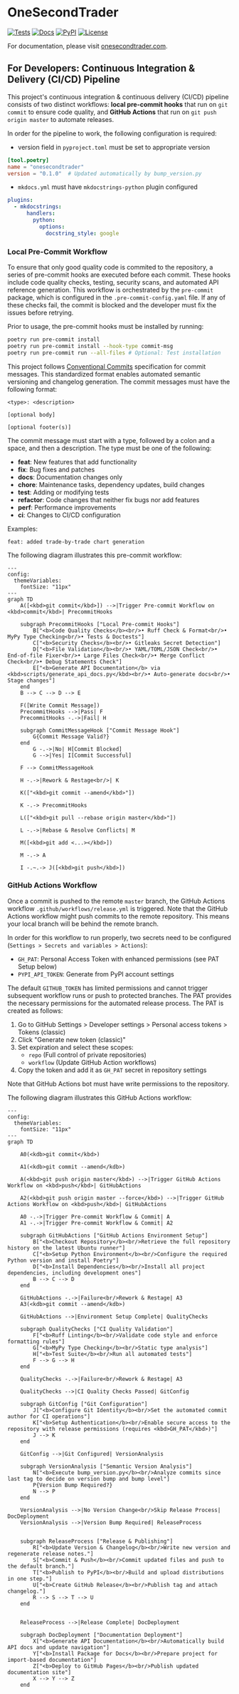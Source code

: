 # OneSecondTrader

[![Tests](https://github.com/nilskujath/onesecondtrader/actions/workflows/release.yml/badge.svg)](https://github.com/nilskujath/onesecondtrader/actions/workflows/release.yml)
[![Docs](https://img.shields.io/badge/docs-onesecondtrader.com-blue)](https://www.onesecondtrader.com)
[![PyPI](https://img.shields.io/pypi/v/onesecondtrader)](https://pypi.org/project/onesecondtrader/)
[![License](https://img.shields.io/github/license/nilskujath/onesecondtrader)](https://github.com/nilskujath/onesecondtrader/blob/master/LICENSE)


For documentation, please visit [onesecondtrader.com](https://www.onesecondtrader.com).




## For Developers: Continuous Integration & Delivery (CI/CD) Pipeline

This project's continuous integration & continuous delivery (CI/CD) pipeline consists of two distinct workflows:
 **local pre-commit hooks** that run on `git commit` to ensure code quality,
 and **GitHub Actions** that run on `git push origin master` to automate releases.

In order for the pipeline to work, the following configuration is required:

* version field in `pyproject.toml` must be set to appropriate version
```toml
[tool.poetry]
name = "onesecondtrader"
version = "0.1.0"  # Updated automatically by bump_version.py
```
* `mkdocs.yml` must have `mkdocstrings-python` plugin configured
```yaml
plugins:
  - mkdocstrings:
      handlers:
        python:
          options:
            docstring_style: google
```

### Local Pre-Commit Workflow

To ensure that only good quality code is commited to the repository, a series of pre-commit hooks are executed before each commit.
 These hooks include code quality checks, testing, security scans, and automated API reference generation.
 This workflow is orchestrated by the `pre-commit` package, which is configured in the `.pre-commit-config.yaml` file.
 If any of these checks fail, the commit is blocked and the developer must fix the issues before retrying.

Prior to usage, the pre-commit hooks must be installed by running:
```bash
poetry run pre-commit install
poetry run pre-commit install --hook-type commit-msg
poetry run pre-commit run --all-files # Optional: Test installation
```

This project follows [Conventional Commits](https://www.conventionalcommits.org/) specification for commit messages.
This standardized format enables automated semantic versioning and changelog generation.
The commit messages must have the following format:

```
<type>: <description>

[optional body]

[optional footer(s)]
```

The commit message must start with a type, followed by a colon and a space, and then a description. The type must be one of the following:

- **feat**: New features that add functionality
- **fix**: Bug fixes and patches
- **docs**: Documentation changes only
- **chore**: Maintenance tasks, dependency updates, build changes
- **test**: Adding or modifying tests
- **refactor**: Code changes that neither fix bugs nor add features
- **perf**: Performance improvements
- **ci**: Changes to CI/CD configuration

Examples:

```
feat: added trade-by-trade chart generation 
```

The following diagram illustrates this pre-commit workflow:

```mermaid
---
config:
  themeVariables:
    fontSize: "11px"
---
graph TD
    A([<kbd>git commit</kbd>]) -->|Trigger Pre-commit Workflow on <kbd>commit</kbd>| PrecommitHooks
    
    subgraph PrecommitHooks ["Local Pre-commit Hooks"]
        B["<b>Code Quality Checks</b><br/>• Ruff Check & Format<br/>• MyPy Type Checking<br/>• Tests & Doctests"]
        C["<b>Security Checks</b><br/>• Gitleaks Secret Detection"]
        D["<b>File Validation</b><br/>• YAML/TOML/JSON Check<br/>• End-of-file Fixer<br/>• Large Files Check<br/>• Merge Conflict Check<br/>• Debug Statements Check"]
        E["<b>Generate API Documentation</b> via <kbd>scripts/generate_api_docs.py</kbd><br/>• Auto-generate docs<br/>• Stage changes"]
    end
    B --> C --> D --> E

    F([Write Commit Message])
    PrecommitHooks -->|Pass| F
    PrecommitHooks -.->|Fail| H

    subgraph CommitMessageHook ["Commit Message Hook"]
        G{Commit Message Valid?}
    end
        G -.->|No| H[Commit Blocked]
        G -->|Yes| I[Commit Successful]

    F --> CommitMessageHook

    H -.->|Rework & Restage<br/>| K
    
    K(["<kbd>git commit --amend</kbd>"])

    K -.-> PrecommitHooks

    L(["<kbd>git pull --rebase origin master</kbd>"])

    L -.->|Rebase & Resolve Conflicts| M
    
    M([<kbd>git add <...></kbd>])
    
    M -.-> A

    I -.~.-> J([<kbd>git push</kbd>])
```


### GitHub Actions Workflow

Once a commit is pushed to the remote `master` branch, the GitHub Actions workflow `.github/workflows/release.yml` is triggered.
Note that the GitHub Actions workflow might push commits to the remote repository.
 This means your local branch will be behind the remote branch.

In order for this workflow to run properly, two secrets need to be configured (`Settings > Secrets and variables > Actions`):

- `GH_PAT`: Personal Access Token with enhanced permissions (see PAT Setup below)
- `PYPI_API_TOKEN`: Generate from PyPI account settings

The default `GITHUB_TOKEN` has limited permissions and cannot trigger subsequent workflow runs or push to protected branches.
 The PAT provides the necessary permissions for the automated release process. 
 The PAT is created as follows:

1. Go to GitHub Settings > Developer settings > Personal access tokens > Tokens (classic)
2. Click "Generate new token (classic)"
3. Set expiration and select these scopes:
   - `repo` (Full control of private repositories)
   - `workflow` (Update GitHub Action workflows)
4. Copy the token and add it as `GH_PAT` secret in repository settings

Note that GitHub Actions bot must have write permissions to the repository.

The following diagram illustrates this GitHub Actions workflow:

```mermaid
---
config:
  themeVariables:
    fontSize: "11px"
---
graph TD
    
    A0(<kdb>git commit</kbd>)

    A1(<kdb>git commit --amend</kdb>)

    A(<kbd>git push origin master</kbd>) -->|Trigger GitHub Actions Workflow on <kbd>push</kbd>| GitHubActions

    A2(<kbd>git push origin master --force</kbd>) -->|Trigger GitHub Actions Workflow on <kbd>push</kbd>| GitHubActions

    A0 -.->|Trigger Pre-commit Workflow & Commit| A
    A1 -.->|Trigger Pre-commit Workflow & Commit| A2
    
    subgraph GitHubActions ["GitHub Actions Environment Setup"]
        B["<b>Checkout Repository</b><br/>Retrieve the full repository history on the latest Ubuntu runner"]
        C["<b>Setup Python Environment</b><br/>Configure the required Python version and install Poetry"]
        D["<b>Install Dependencies</b><br/>Install all project dependencies, including development ones"]
        B --> C --> D
    end

    GitHubActions -.->|Failure<br/>Rework & Restage| A3
    A3(<kdb>git commit --amend</kdb>)

    GitHubActions -->|Environment Setup Complete| QualityChecks
    
    subgraph QualityChecks ["CI Quality Validation"]
        F["<b>Ruff Linting</b><br/>Validate code style and enforce formatting rules"]
        G["<b>MyPy Type Checking</b><br/>Static type analysis"]
        H["<b>Test Suite</b><br/>Run all automated tests"]
        F --> G --> H
    end
   
    QualityChecks -.->|Failure<br/>Rework & Restage| A3

    QualityChecks -->|CI Quality Checks Passed| GitConfig
    
    subgraph GitConfig ["Git Configuration"]
        J["<b>Configure Git Identity</b><br/>Set the automated commit author for CI operations"]
        K["<b>Setup Authentication</b><br/>Enable secure access to the repository with release permissions (requires <kbd>GH_PAT</kbd>)"]
        J --> K
    end

    GitConfig -->|Git Configured| VersionAnalysis
    
    subgraph VersionAnalysis ["Semantic Version Analysis"]
        N["<b>Execute bump_version.py</b><br/>Analyze commits since last tag to decide on version bump and bump level"]
        P{Version Bump Required?}
        N --> P
    end
    
    VersionAnalysis -->|No Version Change<br/>Skip Release Process| DocDeployment
    VersionAnalysis -->|Version Bump Required| ReleaseProcess
    
    
    subgraph ReleaseProcess ["Release & Publishing"]
        R["<b>Update Version & Changelog</b><br/>Write new version and regenerate release notes."]
        S["<b>Commit & Push</b><br/>Commit updated files and push to the default branch."]
        T["<b>Publish to PyPI</b><br/>Build and upload distributions in one step."]
        U["<b>Create GitHub Release</b><br/>Publish tag and attach changelog."]
        R --> S --> T --> U
    end

    
    ReleaseProcess -->|Release Complete| DocDeployment 
    
    subgraph DocDeployment ["Documentation Deployment"]
        X["<b>Generate API Documentation</b><br/>Automatically build API docs and update navigation"]
        Y["<b>Install Package for Docs</b><br/>Prepare project for import-based documentation"]
        Z["<b>Deploy to GitHub Pages</b><br/>Publish updated documentation site"]
        X --> Y --> Z
    end
```
